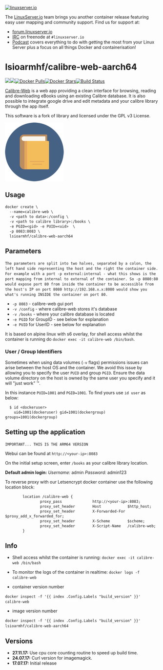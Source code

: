 [linuxserverurl]: https://linuxserver.io
[forumurl]: https://forum.linuxserver.io
[ircurl]: https://www.linuxserver.io/irc/
[podcasturl]: https://www.linuxserver.io/podcast/
[appurl]: https://github.com/janeczku/calibre-web
[hub]: https://hub.docker.com/r/lsioarmhf/calibre-web-aarch64/

[![linuxserver.io](https://raw.githubusercontent.com/linuxserver/docker-templates/master/linuxserver.io/img/linuxserver_medium.png)][linuxserverurl]

The [LinuxServer.io][linuxserverurl] team brings you another container release featuring easy user mapping and community support. Find us for support at:
* [forum.linuxserver.io][forumurl]
* [IRC][ircurl] on freenode at `#linuxserver.io`
* [Podcast][podcasturl] covers everything to do with getting the most from your Linux Server plus a focus on all things Docker and containerisation!

# lsioarmhf/calibre-web-aarch64
[![](https://images.microbadger.com/badges/version/lsioarmhf/calibre-web-aarch64.svg)](https://microbadger.com/images/lsioarmhf/calibre-web-aarch64 "Get your own version badge on microbadger.com")[![](https://images.microbadger.com/badges/image/lsioarmhf/calibre-web-aarch64.svg)](http://microbadger.com/images/lsioarmhf/calibre-web-aarch64 "Get your own image badge on microbadger.com")[![Docker Pulls](https://img.shields.io/docker/pulls/lsioarmhf/calibre-web-aarch64.svg)][hub][![Docker Stars](https://img.shields.io/docker/stars/lsioarmhf/calibre-web-aarch64.svg)][hub][![Build Status](https://ci.linuxserver.io/buildStatus/icon?job=Docker-Builders/arm64/arm64-calibre-web)](https://ci.linuxserver.io/job/Docker-Builders/job/arm64/job/arm64-calibre-web/)

[Calibre-Web](https://github.com/janeczku/calibre-web) is a web app providing a clean interface for browsing, reading and downloading eBooks using an existing Calibre database.   It is also possible to integrate google drive and edit metadata and your calibre library through the app itself.

This software is a fork of library and licensed under the GPL v3 License.

[![Calibre-Web](https://raw.githubusercontent.com/linuxserver/docker-templates/master/linuxserver.io/img/calibre-web-icon.png)][appurl]

## Usage

```
docker create \
  --name=calibre-web \
  -v <path to data>:/config \
  -v <path to calibre library>:/books \
  -e PGID=<gid> -e PUID=<uid>  \
  -p 8083:8083 \
  lsioarmhf/calibre-web-aarch64
```

## Parameters

`The parameters are split into two halves, separated by a colon, the left hand side representing the host and the right the container side. 
For example with a port -p external:internal - what this shows is the port mapping from internal to external of the container.
So -p 8080:80 would expose port 80 from inside the container to be accessible from the host's IP on port 8080
http://192.168.x.x:8080 would show you what's running INSIDE the container on port 80.`



* `-p 8083` - calibre-web gui port
* `-v /config` - where calibre-web stores it's database
* `-v /books` - where your calibre database is located
* `-e PGID` for GroupID - see below for explanation
* `-e PUID` for UserID - see below for explanation

It is based on alpine linux with s6 overlay, for shell access whilst the container is running do `docker exec -it calibre-web /bin/bash`.

### User / Group Identifiers

Sometimes when using data volumes (`-v` flags) permissions issues can arise between the host OS and the container. We avoid this issue by allowing you to specify the user `PUID` and group `PGID`. Ensure the data volume directory on the host is owned by the same user you specify and it will "just work" ™.

In this instance `PUID=1001` and `PGID=1001`. To find yours use `id user` as below:

```
  $ id <dockeruser>
    uid=1001(dockeruser) gid=1001(dockergroup) groups=1001(dockergroup)
```

## Setting up the application
`IMPORTANT... THIS IS THE ARM64 VERSION`

Webui can be found at `http://<your-ip>:8083`

On the initial setup screen, enter `/books` as your calibre library location.

**Default admin login:**
*Username:* admin
*Password:* admin123

To reverse proxy with our Letsencrypt docker container use the following location block:
```	
        location /calibre-web {
                proxy_pass              http://<your-ip>:8083;
                proxy_set_header        Host            $http_host;
                proxy_set_header        X-Forwarded-For $proxy_add_x_forwarded_for;
                proxy_set_header        X-Scheme        $scheme;
                proxy_set_header        X-Script-Name   /calibre-web;
        }
```


## Info

* Shell access whilst the container is running: `docker exec -it calibre-web /bin/bash`
* To monitor the logs of the container in realtime: `docker logs -f calibre-web`

* container version number 

`docker inspect -f '{{ index .Config.Labels "build_version" }}' calibre-web`

* image version number

`docker inspect -f '{{ index .Config.Labels "build_version" }}' lsioarmhf/calibre-web-aarch64`

## Versions

+ **27.11.17:** Use cpu core counting routine to speed up build time.
+ **24.07.17:** Curl version for imagemagick.
+ **17.07.17:** Initial release
